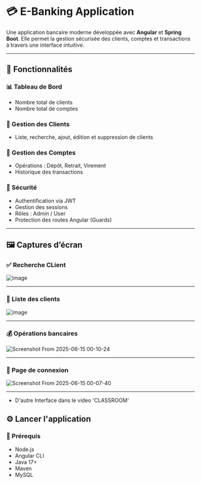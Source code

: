 # 💳 E-Banking Application

Une application bancaire moderne développée avec **Angular** et **Spring Boot**. Elle permet la gestion sécurisée des clients, comptes et transactions à travers une interface intuitive.

---

## 🚀 Fonctionnalités

### 📊 Tableau de Bord
- Nombre total de clients
- Nombre total de comptes

### 👥 Gestion des Clients
- Liste, recherche, ajout, édition et suppression de clients

### 🏦 Gestion des Comptes
- Opérations : Dépôt, Retrait, Virement
- Historique des transactions

### 🔐 Sécurité
- Authentification via JWT
- Gestion des sessions
- Rôles : Admin / User
- Protection des routes Angular (Guards)

---

## 🖼️ Captures d’écran

### ✅ Recherche CLient

![image](https://github.com/user-attachments/assets/4b96e31c-9627-4818-9479-1b65911ad620)


---

### 👤 Liste des clients

![image](https://github.com/user-attachments/assets/a70d3ffb-9585-4c8d-a5b6-ef7f9969f058)


---

### 💰 Opérations bancaires

![Screenshot From 2025-06-15 00-10-24](https://github.com/user-attachments/assets/445ab578-d2ff-4ee2-8927-10c2b2edbaeb)


---

### 🔐 Page de connexion

![Screenshot From 2025-06-15 00-07-40](https://github.com/user-attachments/assets/41df7b3b-9cd1-4fd3-bfb9-fd7c5d72ab4c)


---

 - D'autre Interface dans le video 'CLASSROOM'

## ⚙️ Lancer l'application

### 🧩 Prérequis
- Node.js
- Angular CLI
- Java 17+
- Maven
- MySQL 
